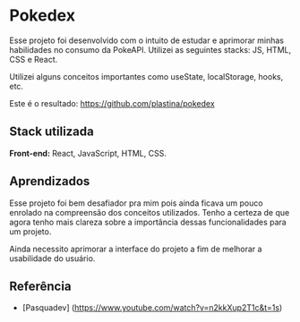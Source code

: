 
# Pokedex

Esse projeto foi desenvolvido com o intuito de estudar e aprimorar minhas habilidades no consumo da PokeAPI. Utilizei as seguintes stacks: JS, HTML, CSS e React. 

Utilizei alguns conceitos importantes como useState, localStorage, hooks, etc.

Este é o resultado: https://github.com/plastina/pokedex


## Stack utilizada

**Front-end:** React, JavaScript, HTML, CSS.


## Aprendizados

Esse projeto foi bem desafiador pra mim pois ainda ficava um pouco enrolado na compreensão dos conceitos utilizados. Tenho a certeza de que agora tenho mais clareza sobre a importância dessas funcionalidades para um projeto. 

Ainda necessito aprimorar a interface do projeto a fim de melhorar a usabilidade do usuário.


## Referência

 - [Pasquadev] (https://www.youtube.com/watch?v=n2kkXup2T1c&t=1s)
